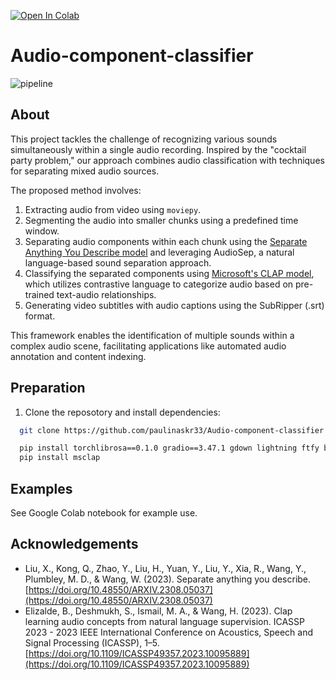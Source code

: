 [![Open In Colab](https://colab.research.google.com/assets/colab-badge.svg)](https://colab.research.google.com/drive/1hKc2AH5miyDkNVUemvtu7PHIyhpnTmiT?usp=sharing)

# Audio-component-classifier

![pipeline](notebooks/data/img/pipeline.png)

## About
This project tackles the challenge of recognizing various sounds simultaneously within a single audio recording. Inspired by the "cocktail party problem," our approach combines audio classification with techniques for separating mixed audio sources.

The proposed method involves:

1. Extracting audio from video using `moviepy`.
2. Segmenting the audio into smaller chunks using a predefined time window.
3. Separating audio components within each chunk using the [Separate Anything You Describe model](https://github.com/Audio-AGI/AudioSep) and leveraging AudioSep, a natural language-based sound separation approach.
4. Classifying the separated components using [Microsoft's CLAP model](https://github.com/microsoft/CLAP), which utilizes contrastive language to categorize audio based on pre-trained text-audio relationships.
5. Generating video subtitles with audio captions using the SubRipper (.srt) format.

This framework enables the identification of multiple sounds within a complex audio scene, facilitating applications like automated audio annotation and content indexing.

## Preparation
1. Clone the reposotory and install dependencies:

```bash
  git clone https://github.com/paulinaskr33/Audio-component-classifier
```
```bash 
  pip install torchlibrosa==0.1.0 gradio==3.47.1 gdown lightning ftfy braceexpand webdataset soundfile wget h5py transformers==4.28.1 && \
  pip install msclap
```


## Examples 
See Google Colab notebook for example use. 


## Acknowledgements
- Liu, X., Kong, Q., Zhao, Y., Liu, H., Yuan, Y., Liu, Y., Xia, R., Wang, Y., Plumbley, M. D., & Wang, W. (2023). Separate anything you describe. [https://doi.org/10.48550/ARXIV.2308.05037](https://doi.org/10.48550/ARXIV.2308.05037)
- Elizalde, B., Deshmukh, S., Ismail, M. A., & Wang, H. (2023). Clap learning audio concepts from natural language supervision. ICASSP 2023 - 2023 IEEE International Conference on Acoustics, Speech and Signal Processing (ICASSP), 1–5.[https://doi.org/10.1109/ICASSP49357.2023.10095889](https://doi.org/10.1109/ICASSP49357.2023.10095889)
